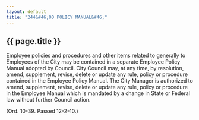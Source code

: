 ```yaml
---
layout: default 
title: "244&#46;00 POLICY MANUAL&#46;"
---
```


{{ page.title }}
----------------

Employee policies and procedures and other items related to generally to
Employees of the City may be contained in a separate Employee Policy
Manual adopted by Council. City Council may, at any time, by resolution,
amend, supplement, revise, delete or update any rule, policy or
procedure contained in the Employee Policy Manual. The City Manager is
authorized to amend, supplement, revise, delete or update any rule,
policy or procedure in the Employee Manual which is mandated by a change
in State or Federal law without further Council action.

(Ord. 10-39. Passed 12-2-10.)
